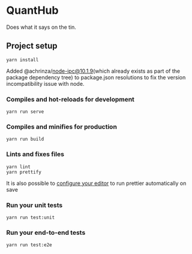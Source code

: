 # QuantHub

Does what it says on the tin.

## Project setup

```shell
yarn install
```

Added @achrinza/node-ipc@10.1.9(which already exists as part of the package dependency tree) to package.json
resolutions to fix the version incompatibility issue with node.

### Compiles and hot-reloads for development

```shell
yarn run serve
```

### Compiles and minifies for production

```shell
yarn run build
```

### Lints and fixes files

```shell
yarn lint
yarn prettify
```

It is also possible to [configure your editor](https://prettier.io/docs/en/editors.html)
to run prettier automatically on save

### Run your unit tests

```shell
yarn run test:unit
```

### Run your end-to-end tests

```shell
yarn run test:e2e
```
